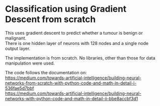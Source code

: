# Classification using Gradient Descent from scratch

This uses gradient descent to predict whether a tumour is benign or malignant.</br>
There is one hidden layer of neurons with 128 nodes and a single node output layer.

The implementation is from scratch. 
No libraries, other than those for data manipulation were used.

The code follows the documentation on:</br>
https://medium.com/towards-artificial-intelligence/building-neural-networks-from-scratch-with-python-code-and-math-in-detail-i-536fae5d7bbf </br>
https://medium.com/towards-artificial-intelligence/building-neural-networks-with-python-code-and-math-in-detail-ii-bbe8accbf3d1
